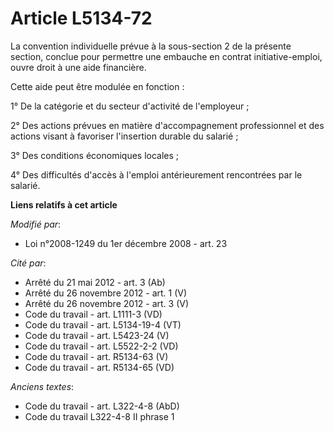 # Article L5134-72

La convention individuelle prévue à la sous-section 2 de la présente section, conclue pour permettre une embauche en contrat
initiative-emploi, ouvre droit à une aide financière. 

Cette aide peut être modulée en fonction : 

1° De la catégorie et du secteur d'activité de l'employeur ; 

2° Des actions prévues en matière d'accompagnement professionnel et des actions visant à favoriser l'insertion durable du
salarié ; 

3° Des conditions économiques locales ; 

4° Des difficultés d'accès à l'emploi antérieurement rencontrées par le salarié.

**Liens relatifs à cet article**

_Modifié par_:

  - Loi n°2008-1249 du 1er décembre 2008 - art. 23

_Cité par_:

  - Arrêté du 21 mai 2012 - art. 3 (Ab)
  - Arrêté du 26 novembre 2012 - art. 1 (V)
  - Arrêté du 26 novembre 2012 - art. 3 (V)
  - Code du travail - art. L1111-3 (VD)
  - Code du travail - art. L5134-19-4 (VT)
  - Code du travail - art. L5423-24 (V)
  - Code du travail - art. L5522-2-2 (VD)
  - Code du travail - art. R5134-63 (V)
  - Code du travail - art. R5134-65 (VD)

_Anciens textes_:

  - Code du travail - art. L322-4-8 (AbD)
  - Code du travail L322-4-8 II phrase 1
